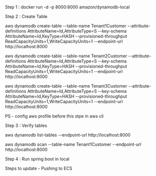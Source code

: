 Step 1 : 
docker run -d -p 8000:8000 amazon/dynamodb-local

Step 2 : Create Table 

aws dynamodb create-table --table-name Tenant1Customer --attribute-definitions AttributeName=Id,AttributeType=S --key-schema AttributeName=Id,KeyType=HASH --provisioned-throughput ReadCapacityUnits=1,WriteCapacityUnits=1 --endpoint-url http://localhost:8000

aws dynamodb create-table --table-name Tenant2Customer --attribute-definitions AttributeName=Id,AttributeType=S --key-schema AttributeName=Id,KeyType=HASH --provisioned-throughput ReadCapacityUnits=1,WriteCapacityUnits=1 --endpoint-url http://localhost:8000

aws dynamodb create-table --table-name Tenant3Customer --attribute-definitions AttributeName=Id,AttributeType=S --key-schema AttributeName=Id,KeyType=HASH --provisioned-throughput ReadCapacityUnits=1,WriteCapacityUnits=1 --endpoint-url http://localhost:8000

PS - config aws profile before this stpe in aws cli 

Step 3 : Verify tables 

aws dynamodb list-tables --endpoint-url http://localhost:8000

aws dynamodb scan --table-name Tenant1Customer --endpoint-url http://localhost:8000

Step 4 : Run spring boot in local 


Steps to update - Pushing to ECS 
